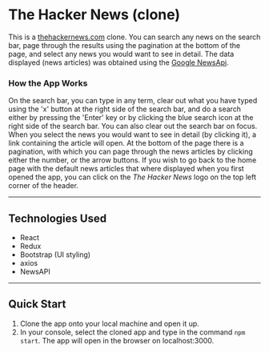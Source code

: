 # The Hacker News (clone)

This is a [thehackernews.com](https://thehackernews.com/) clone. You can search any news on the search bar, page through the results using the pagination at the bottom of the page, and select any news you would want to see in detail. The data displayed (news articles) was obtained using the [Google NewsApi](https://newsapi.org/).

### How the App Works

On the search bar, you can type in any term, clear out what you have typed using the 'x' button at the right side of the search bar, and do a search either by pressing the 'Enter' key or by clicking the blue search icon at the right side of the search bar. You can also clear out the search bar on focus. When you select the news you would want to see in detail (by clicking it), a link containing the article will open. At the bottom of the page there is a pagination, with which you can page through the news articles by clicking either the number, or the arrow buttons. If you wish to go back to the home page with the default news articles that where displayed when you first opened the app, you can click on the _The Hacker News_ logo on the top left corner of the header.

---

## Technologies Used

-   React
-   Redux
-   Bootstrap (UI styling)
-   axios
-   NewsAPI

---

## Quick Start

1. Clone the app onto your local machine and open it up.
2. In your console, select the cloned app and type in the command <code>npm start</code>. The app will open in the browser on localhost:3000.
